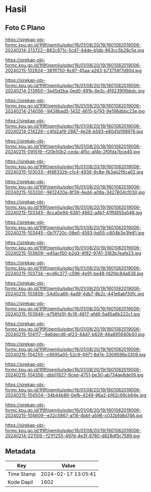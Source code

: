 # Hasil

## Foto C Plano

https://sirekap-obj-formc.kpu.go.id/1f9f/pemilu/pdpr/16/01/08/20/19/1601082019006-20240214-213722--862c871c-5cd7-44de-b1db-863cc5b28c5e.jpg

https://sirekap-obj-formc.kpu.go.id/1f9f/pemilu/pdpr/16/01/08/20/19/1601082019006-20240215-102824--381ff750-8c87-45aa-a263-b73756f7d90d.jpg

https://sirekap-obj-formc.kpu.go.id/1f9f/pemilu/pdpr/16/01/08/20/19/1601082019006-20240214-213950--3e45d2ba-0ed0-491b-8e3c-4f62390fbbdc.jpg

https://sirekap-obj-formc.kpu.go.id/1f9f/pemilu/pdpr/16/01/08/20/19/1601082019006-20240214-214056--9438bad5-1432-4615-b793-9e198dbbc23e.jpg

https://sirekap-obj-formc.kpu.go.id/1f9f/pemilu/pdpr/16/01/08/20/19/1601082019006-20240214-214226--c4fd2af9-2887-4e28-b593-e80d1d198976.jpg

https://sirekap-obj-formc.kpu.go.id/1f9f/pemilu/pdpr/16/01/08/20/19/1601082019006-20240215-091519--f20b50b2-ceda-4f5c-af4b-2f0fda7bce40.jpg

https://sirekap-obj-formc.kpu.go.id/1f9f/pemilu/pdpr/16/01/08/20/19/1601082019006-20240215-103033--4f46332b-c1c4-4936-9c8e-fb3ab2f6ca02.jpg

https://sirekap-obj-formc.kpu.go.id/1f9f/pemilu/pdpr/16/01/08/20/19/1601082019006-20240215-103200--9612420a-8f39-4ed4-a08a-3427804cf030.jpg

https://sirekap-obj-formc.kpu.go.id/1f9f/pemilu/pdpr/16/01/08/20/19/1601082019006-20240215-103345--8cca0e94-6381-4662-a4b1-41ffd955a548.jpg

https://sirekap-obj-formc.kpu.go.id/1f9f/pemilu/pdpr/16/01/08/20/19/1601082019006-20240215-103445--0b7f720c-08e0-4593-bd55-c804b3e3fe81.jpg

https://sirekap-obj-formc.kpu.go.id/1f9f/pemilu/pdpr/16/01/08/20/19/1601082019006-20240215-103609--e45acf50-b2d3-4f82-9741-3163b7eafe23.jpg

https://sirekap-obj-formc.kpu.go.id/1f9f/pemilu/pdpr/16/01/08/20/19/1601082019006-20240215-103734--ecd6c377-c596-4e91-be48-fd2fdc84a638.jpg

https://sirekap-obj-formc.kpu.go.id/1f9f/pemilu/pdpr/16/01/08/20/19/1601082019006-20240215-103859--54d0ca66-4ad9-4db7-8b2c-441e6abf30fc.jpg

https://sirekap-obj-formc.kpu.go.id/1f9f/pemilu/pdpr/16/01/08/20/19/1601082019006-20240215-103949--e756fd3f-9c16-4817-afd6-5a85a6b222c1.jpg

https://sirekap-obj-formc.kpu.go.id/1f9f/pemilu/pdpr/16/01/08/20/19/1601082019006-20240215-104117--8a6decd6-af23-44d7-b628-46a895640b40.jpg

https://sirekap-obj-formc.kpu.go.id/1f9f/pemilu/pdpr/16/01/08/20/19/1601082019006-20240215-104255--c6695a05-52c9-4971-8d7e-3309599e3309.jpg

https://sirekap-obj-formc.kpu.go.id/1f9f/pemilu/pdpr/16/01/08/20/19/1601082019006-20240215-104358--dbb11827-9cee-4751-be30-ab734ae8de09.jpg

https://sirekap-obj-formc.kpu.go.id/1f9f/pemilu/pdpr/16/01/08/20/19/1601082019006-20240215-104504--34b44b89-0efb-4249-96a2-bf62c69cb64e.jpg

https://sirekap-obj-formc.kpu.go.id/1f9f/pemilu/pdpr/16/01/08/20/19/1601082019006-20240215-104609--e32c5867-a118-4bbf-a596-c032bfd8d746.jpg

https://sirekap-obj-formc.kpu.go.id/1f9f/pemilu/pdpr/16/01/08/20/19/1601082019006-20240214-221109--f21f1255-497d-4e3f-8780-d828df5c7589.jpg


## Metadata

| Key        | Value               |
| ---------- | ------------------- |
| Time Stamp | 2024-02-17 13:05:41 |
| Kode Dapil | 1602                |



